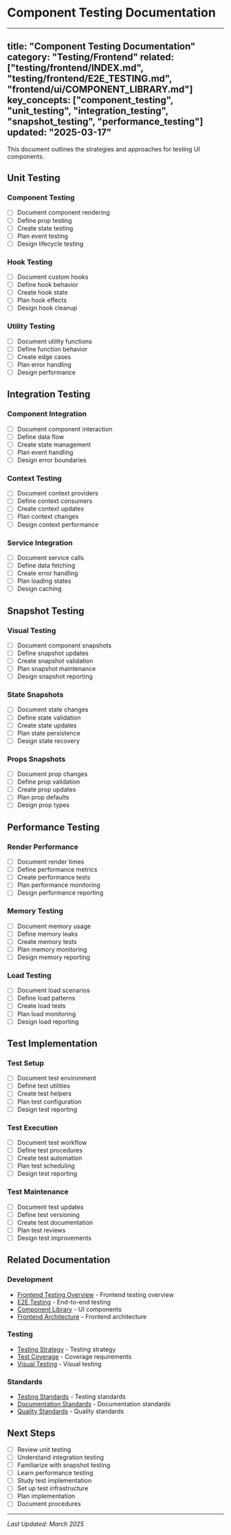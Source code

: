 # Component Testing Documentation

---
title: "Component Testing Documentation"
category: "Testing/Frontend"
related: ["testing/frontend/INDEX.md", "testing/frontend/E2E_TESTING.md", "frontend/ui/COMPONENT_LIBRARY.md"]
key_concepts: ["component_testing", "unit_testing", "integration_testing", "snapshot_testing", "performance_testing"]
updated: "2025-03-17"
---

This document outlines the strategies and approaches for testing UI components.

## Unit Testing

### Component Testing
- [ ] Document component rendering
- [ ] Define prop testing
- [ ] Create state testing
- [ ] Plan event testing
- [ ] Design lifecycle testing

### Hook Testing
- [ ] Document custom hooks
- [ ] Define hook behavior
- [ ] Create hook state
- [ ] Plan hook effects
- [ ] Design hook cleanup

### Utility Testing
- [ ] Document utility functions
- [ ] Define function behavior
- [ ] Create edge cases
- [ ] Plan error handling
- [ ] Design performance

## Integration Testing

### Component Integration
- [ ] Document component interaction
- [ ] Define data flow
- [ ] Create state management
- [ ] Plan event handling
- [ ] Design error boundaries

### Context Testing
- [ ] Document context providers
- [ ] Define context consumers
- [ ] Create context updates
- [ ] Plan context changes
- [ ] Design context performance

### Service Integration
- [ ] Document service calls
- [ ] Define data fetching
- [ ] Create error handling
- [ ] Plan loading states
- [ ] Design caching

## Snapshot Testing

### Visual Testing
- [ ] Document component snapshots
- [ ] Define snapshot updates
- [ ] Create snapshot validation
- [ ] Plan snapshot maintenance
- [ ] Design snapshot reporting

### State Snapshots
- [ ] Document state changes
- [ ] Define state validation
- [ ] Create state updates
- [ ] Plan state persistence
- [ ] Design state recovery

### Props Snapshots
- [ ] Document prop changes
- [ ] Define prop validation
- [ ] Create prop updates
- [ ] Plan prop defaults
- [ ] Design prop types

## Performance Testing

### Render Performance
- [ ] Document render times
- [ ] Define performance metrics
- [ ] Create performance tests
- [ ] Plan performance monitoring
- [ ] Design performance reporting

### Memory Testing
- [ ] Document memory usage
- [ ] Define memory leaks
- [ ] Create memory tests
- [ ] Plan memory monitoring
- [ ] Design memory reporting

### Load Testing
- [ ] Document load scenarios
- [ ] Define load patterns
- [ ] Create load tests
- [ ] Plan load monitoring
- [ ] Design load reporting

## Test Implementation

### Test Setup
- [ ] Document test environment
- [ ] Define test utilities
- [ ] Create test helpers
- [ ] Plan test configuration
- [ ] Design test reporting

### Test Execution
- [ ] Document test workflow
- [ ] Define test procedures
- [ ] Create test automation
- [ ] Plan test scheduling
- [ ] Design test reporting

### Test Maintenance
- [ ] Document test updates
- [ ] Define test versioning
- [ ] Create test documentation
- [ ] Plan test reviews
- [ ] Design test improvements

## Related Documentation

### Development
- [Frontend Testing Overview](INDEX.md) - Frontend testing overview
- [E2E Testing](E2E_TESTING.md) - End-to-end testing
- [Component Library](../../../frontend/ui/COMPONENT_LIBRARY.md) - UI components
- [Frontend Architecture](../../../frontend/ARCHITECTURE.md) - Frontend architecture

### Testing
- [Testing Strategy](../../STRATEGY.md) - Testing strategy
- [Test Coverage](../../COVERAGE.md) - Coverage requirements
- [Visual Testing](VISUAL_TESTING.md) - Visual testing

### Standards
- [Testing Standards](../../../standards/TESTING_STANDARDS.md) - Testing standards
- [Documentation Standards](../../../standards/DOCUMENTATION.md) - Documentation standards
- [Quality Standards](../../../standards/QUALITY_STANDARDS.md) - Quality standards

## Next Steps

- [ ] Review unit testing
- [ ] Understand integration testing
- [ ] Familiarize with snapshot testing
- [ ] Learn performance testing
- [ ] Study test implementation
- [ ] Set up test infrastructure
- [ ] Plan implementation
- [ ] Document procedures

---

*Last Updated: March 2025* 
